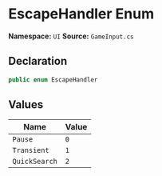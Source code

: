 # EscapeHandler Enum

**Namespace:** `UI`
**Source:** `GameInput.cs`

## Declaration

```csharp
public enum EscapeHandler
```

## Values

| Name | Value |
|------|-------|
| `Pause` | `0` |
| `Transient` | `1` |
| `QuickSearch` | `2` |

